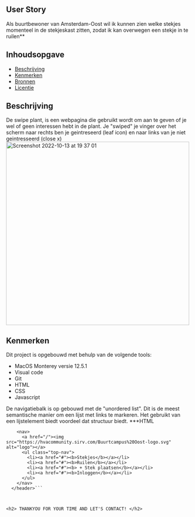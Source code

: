 ## User Story
 Als buurtbewoner van Amsterdam-Oost wil ik kunnen zien welke stekjes momenteel in de stekjeskast zitten, zodat ik kan overwegen een stekje in te ruilen**


## Inhoudsopgave

  * [Beschrijving](#beschrijving)
  * [Kenmerken](#kenmerken)
  * [Bronnen](#bronnen)
  * [Licentie](#licentie)


## Beschrijving
De swipe plant, is een webpagina die gebruikt wordt om aan te geven of je wel of geen interessen hebt in de plant. Je "swiped" je vinger over het scherm naar rechts ben je geintreseerd (leaf icon) en naar links van je niet geintresseerd (close x)
<img width="500" alt="Screenshot 2022-10-13 at 19 37 01" src="https://user-images.githubusercontent.com/106346778/195667583-763d0dc1-af96-43f3-9e63-4a8d4231ed1e.png">


## Kenmerken

Dit project is opgebouwd met behulp van de volgende tools:
* MacOS Monterey versie 12.5.1 
* Visual code
* Git
* HTML 
* CSS
* Javascript


De navigatiebalk is op gebouwd met de "unordered list". Dit is de meest semantische manier om een lijst met links te markeren. Het gebruikt van een lijstelement biedt voordeel dat structuur biedt. 
***HTML

```<header>
    <nav>
      <a href="/"><img src="https://hvacommunity.sirv.com/Buurtcampus%20Oost-logo.svg" alt="logo"></a>
      <ul class="top-nav">
        <li><a href="#"><b>Stekjes</b></a></li>
        <li><a href="#"><b>Ruilen</b></a></li>
        <li><a href="#"><b> + Stek plaatsen</b></a></li>
        <li><a href="#"><b>Inloggen</b></a></li>
      </ul>
    </nav>
  </header>```



<h2> THANKYOU FOR YOUR TIME AND LET'S CONTACT! </h2>



